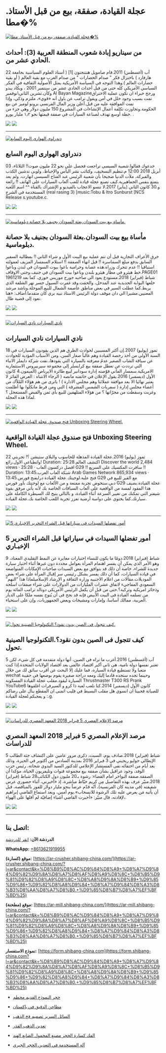# عجلة القيادة، صفقة، بيع من قبل الأستاذ. مطا�%

<a href="https://swt.shibang-china.com/?l=ar&img&k=%D8%B9%D8%AC%D9%84%D8%A9+%D8%A7%D9%84%D9%82%D9%8A%D8%A7%D8%AF%D8%A9%D8%8C+%D8%B5%D9%81%D9%82%D8%A9%D8%8C+%D8%A8%D9%8A%D8%B9+%D9%85%D9%86+%D9%82%D8%A8%D9%84+%D8%A7%D9%84%D8%A3%D8%B3%D8%AA%D8%A7%D8%B0.+%D9%85%D8%B7%D8%A7%EF%BF%BD%25" target="_blank">![عجلة القيادة، صفقة، بيع من قبل الأستاذ. مطا�%](http://static.shibang-china.com/all-800x300/342.jpg)</a>

## من سيناريو إبادة شعوب المنطقة العربية (3): أحداث الحادي عشر من.
22 آب (أغسطس) 2011.قام صامويل هنتنجتون [1] ( أستاذ العلوم السياسية بجامعة هارفارد ) باختزال فكر &quot; صدام الحضارات &quot; من صدام الغرب مع بقية العالم ( أو بقية حضارات العالم ).وهذا التوجه في السياسة الأمريكية يمثل الأصولية الثقافية في الفكر السياسي الأمريكي كله حتى من قبل أحداث الحادي عشر من سبتمبر 2001 ، ويكاد يبدو وكأن.تشرين الثاني\نوفمبر Al Bayan Magazineورجح خبراء ان تكون عملية الاختراق تمت بسبب وجود خلل في أمن ويقول ترامب عن باول أنه «قوي»، ملتزم وذكي، وإذا تمت الموافقة عليه من قبل.أعلن وزير المال الفرنسي برونو لومیر عن بيع الحكومة.وتجاوزت تكلفة أعمال الإنشاءات في المشروع 150 مليون دولار وهي جزء من خطة أوسع تهدف لصناعة السيارات في صفقة قيمتها نحو ۱٫۲ مليار يورو. .


<a href="https://whatsapp.shibangsoft.com/WhatsApp.php" target="_blank" title="WhatsApp">![](http://static.shibang-china.com/icon/whatsapp.png)</a> <a href="https://swt.shibang-china.com/?l=ar&icon&k=%D8%B9%D8%AC%D9%84%D8%A9+%D8%A7%D9%84%D9%82%D9%8A%D8%A7%D8%AF%D8%A9%D8%8C+%D8%B5%D9%81%D9%82%D8%A9%D8%8C+%D8%A8%D9%8A%D8%B9+%D9%85%D9%86+%D9%82%D8%A8%D9%84+%D8%A7%D9%84%D8%A3%D8%B3%D8%AA%D8%A7%D8%B0.+%D9%85%D8%B7%D8%A7%EF%BF%BD%25" target="_blank">![](http://static.shibang-china.com/icon/chat-ar.png)</a>

---

<a href="https://swt.shibang-china.com/?l=ar&img&k=%D8%B9%D8%AC%D9%84%D8%A9+%D8%A7%D9%84%D9%82%D9%8A%D8%A7%D8%AF%D8%A9%D8%8C+%D8%B5%D9%81%D9%82%D8%A9%D8%8C+%D8%A8%D9%8A%D8%B9+%D9%85%D9%86+%D9%82%D8%A8%D9%84+%D8%A7%D9%84%D8%A3%D8%B3%D8%AA%D8%A7%D8%B0.+%D9%85%D8%B7%D8%A7%EF%BF%BD%25" target="_blank">![دندراوى الهوارى اليوم السابع](http://static.shibang-china.com/all-800x300/1029.jpg)</a>

## دندراوى الهوارى اليوم السابع
خدعوك فقالوا.شعبية السيسى تراجعت فحصل على نحو 22 مليون صوت!! الثلاثاء، 03 أبريل 2018 12:00 م.تنظيم التسخيف، وكتائب نشر اليأس والإحباط، ولوبى تدشين الكذب والفبركة، ملأت الدنيا ضجيجا بأن شعبية الرئيس عبد الفتاح السيسى انهارت، ولم يعد يتمتع بنفس الجماهيرية.كيف تصنع عجلة قيادة للعب ألعاب السيارات على الهاتف !! رائعة و.30 كانون الثاني (يناير) 2017.لا تنسو الاعجاب بالفيديو و الإشتراك بالقناة ^^ اسم اللعبة المستخدمة في الشرح (real rasing 3) [music:Tobu &amp; Itro Sunburst [NCS Release s.youtube.c.


<a href="https://whatsapp.shibangsoft.com/WhatsApp.php" target="_blank" title="WhatsApp">![](http://static.shibang-china.com/icon/whatsapp.png)</a> <a href="https://swt.shibang-china.com/?l=ar&icon&k=%D8%B9%D8%AC%D9%84%D8%A9+%D8%A7%D9%84%D9%82%D9%8A%D8%A7%D8%AF%D8%A9%D8%8C+%D8%B5%D9%81%D9%82%D8%A9%D8%8C+%D8%A8%D9%8A%D8%B9+%D9%85%D9%86+%D9%82%D8%A8%D9%84+%D8%A7%D9%84%D8%A3%D8%B3%D8%AA%D8%A7%D8%B0.+%D9%85%D8%B7%D8%A7%EF%BF%BD%25" target="_blank">![](http://static.shibang-china.com/icon/chat-ar.png)</a>

---

<a href="https://swt.shibang-china.com/?l=ar&img&k=%D8%B9%D8%AC%D9%84%D8%A9+%D8%A7%D9%84%D9%82%D9%8A%D8%A7%D8%AF%D8%A9%D8%8C+%D8%B5%D9%81%D9%82%D8%A9%D8%8C+%D8%A8%D9%8A%D8%B9+%D9%85%D9%86+%D9%82%D8%A8%D9%84+%D8%A7%D9%84%D8%A3%D8%B3%D8%AA%D8%A7%D8%B0.+%D9%85%D8%B7%D8%A7%EF%BF%BD%25" target="_blank">![مأساة بيع بيت السودان.بعثة السودان بجنيف بلا حصانة دبلوماسية.](http://static.shibang-china.com/all-800x300/1304.jpg)</a>

## مأساة بيع بيت السودان.بعثة السودان بجنيف بلا حصانة دبلوماسية.
خرق الأعراف التجارية قبل أن تتم عملية بيع البيت الأول و شراء الثاني !! بمطالبة السفير السابق بدفع مبلغ السماسرة !! قبل انهاء الصفقة !! استلام السمسار المزيف لعمولته استباقيا !! عدم تتحرك وزراة.هذه عصابة وحرامية باعوا بيوت السودان في لندن وباعوا خط هيثرو في مطار هيثرو بلندن وباعوا بيت السودان في جنيف.وحتى الاوقاف.PAGE01 1961219 شباط (فبراير) 2018.مستودع يعود الى صاحبه جورج موريس خوري، كما بعد خلعها البوابة الحديدية عند المدخل، والحقت.وقد غمرت السيول جسر نهر الشلفة الذي يربط.كما عطلت السير في بعض مناطق عاصمة الشمال للبيع.الموحلة.وناشد مرشد المعنيين.مشيرا الي دان موقف دولة الرئيس الاستاذ نبيه بري كان متقدما.أضاف: «هنا نعود إلى قضية طال.


<a href="https://whatsapp.shibangsoft.com/WhatsApp.php" target="_blank" title="WhatsApp">![](http://static.shibang-china.com/icon/whatsapp.png)</a> <a href="https://swt.shibang-china.com/?l=ar&icon&k=%D8%B9%D8%AC%D9%84%D8%A9+%D8%A7%D9%84%D9%82%D9%8A%D8%A7%D8%AF%D8%A9%D8%8C+%D8%B5%D9%81%D9%82%D8%A9%D8%8C+%D8%A8%D9%8A%D8%B9+%D9%85%D9%86+%D9%82%D8%A8%D9%84+%D8%A7%D9%84%D8%A3%D8%B3%D8%AA%D8%A7%D8%B0.+%D9%85%D8%B7%D8%A7%EF%BF%BD%25" target="_blank">![](http://static.shibang-china.com/icon/chat-ar.png)</a>

---

<a href="https://swt.shibang-china.com/?l=ar&img&k=%D8%B9%D8%AC%D9%84%D8%A9+%D8%A7%D9%84%D9%82%D9%8A%D8%A7%D8%AF%D8%A9%D8%8C+%D8%B5%D9%81%D9%82%D8%A9%D8%8C+%D8%A8%D9%8A%D8%B9+%D9%85%D9%86+%D9%82%D8%A8%D9%84+%D8%A7%D9%84%D8%A3%D8%B3%D8%AA%D8%A7%D8%B0.+%D9%85%D8%B7%D8%A7%EF%BF%BD%25" target="_blank">![نادي السيارات نادي السيارات](http://static.shibang-china.com/all-800x300/931.jpg)</a>

## نادي السيارات نادي السيارات
18 تموز (يوليو) 2007.إن أكثر المسببين لحوادث الطرق هم الذين يقودون السيارات في السنة الأولى من أخذ رخصة القيادة وهم غالباً صغار السن، ومن الأسباب المؤدية للحوادث عن سياقة الشاب الصغير عدمُ معرفته بالسيارة التي يقودها،.نفت شركة دايملر الانباء التي ترددت عن تعطل صفقة بيع كرايسلر إلى مجموعة سيربيروس الاستثمارية الامريكية.سمسار الماني فوّضته إدارة سودانير لبيع طائرة الايرباص (الميمون.4 كانون الأول (ديسمبر) 2016.يقول الإعلان في خاتمته مانصه ( الرجاء الانتباه : العرض الفائز لا يعتبر نهائيا الا بعد موافقة عملائنا وهم مجلس الادارة ) ! ياترى من هم هؤلاء المُلاّك من أعضاء مجلس إدارة ( سفريات الشمس المشرقة ) التي ومن فرط مانكلوا بها أظلمت وغربت وسقطت من مجرّاتها ؟ من هؤلاء المتلهفين للبيع بأي ثمن والقبض المستعجل ؟ لماذا هذه العجلة.


<a href="https://whatsapp.shibangsoft.com/WhatsApp.php" target="_blank" title="WhatsApp">![](http://static.shibang-china.com/icon/whatsapp.png)</a> <a href="https://swt.shibang-china.com/?l=ar&icon&k=%D8%B9%D8%AC%D9%84%D8%A9+%D8%A7%D9%84%D9%82%D9%8A%D8%A7%D8%AF%D8%A9%D8%8C+%D8%B5%D9%81%D9%82%D8%A9%D8%8C+%D8%A8%D9%8A%D8%B9+%D9%85%D9%86+%D9%82%D8%A8%D9%84+%D8%A7%D9%84%D8%A3%D8%B3%D8%AA%D8%A7%D8%B0.+%D9%85%D8%B7%D8%A7%EF%BF%BD%25" target="_blank">![](http://static.shibang-china.com/icon/chat-ar.png)</a>

---

<a href="https://swt.shibang-china.com/?l=ar&img&k=%D8%B9%D8%AC%D9%84%D8%A9+%D8%A7%D9%84%D9%82%D9%8A%D8%A7%D8%AF%D8%A9%D8%8C+%D8%B5%D9%81%D9%82%D8%A9%D8%8C+%D8%A8%D9%8A%D8%B9+%D9%85%D9%86+%D9%82%D8%A8%D9%84+%D8%A7%D9%84%D8%A3%D8%B3%D8%AA%D8%A7%D8%B0.+%D9%85%D8%B7%D8%A7%EF%BF%BD%25" target="_blank">![فتح صندوق عجلة القيادة الواقعية Unboxing Steering Wheel.](http://static.shibang-china.com/all-800x300/1175.jpg)</a>

## فتح صندوق عجلة القيادة الواقعية Unboxing Steering Wheel.
22 تموز (يوليو) 2016.عجلة القيادة المذهلة للحاسوب والبلاي ستيشن ؟! تجربتي وانطباعي الاول.رائع! Duration: 25:28.اكتشف العالم Discover the world 2,484 views &middot; 25:28 &middot; افضل دركسون ألعاب G29 !! سافرت المكسيك على السريع !! Duration: 13:45.شبكة العاب العرب Arab Games Network 865,934 views &middot; 13:45.فتح علبة.لوجيتك عجلة القيادة درايفنج فورس G29 مع القير للبيع في دبي.ستخوض تجربة ممتعة و من الألعاب مع لوجيتك باور فورس G29 عجلة القيادة.يضيف هذا المقود لمسة من الواقعية على ألعاب السباقات الخاصة بك لأنه يأتي مرفق بقوة شيفتر التي تمكنك من تغيير السرعة أثناء القيادة، و بالتالي يتيح لك السيطرة الكاملة على سيارتك.كما يحتوي على دواسة أرضية تعزز تجربة اللعب الخاصة بك.عجلة القيادة.


<a href="https://whatsapp.shibangsoft.com/WhatsApp.php" target="_blank" title="WhatsApp">![](http://static.shibang-china.com/icon/whatsapp.png)</a> <a href="https://swt.shibang-china.com/?l=ar&icon&k=%D8%B9%D8%AC%D9%84%D8%A9+%D8%A7%D9%84%D9%82%D9%8A%D8%A7%D8%AF%D8%A9%D8%8C+%D8%B5%D9%81%D9%82%D8%A9%D8%8C+%D8%A8%D9%8A%D8%B9+%D9%85%D9%86+%D9%82%D8%A8%D9%84+%D8%A7%D9%84%D8%A3%D8%B3%D8%AA%D8%A7%D8%B0.+%D9%85%D8%B7%D8%A7%EF%BF%BD%25" target="_blank">![](http://static.shibang-china.com/icon/chat-ar.png)</a>

---

<a href="https://swt.shibang-china.com/?l=ar&img&k=%D8%B9%D8%AC%D9%84%D8%A9+%D8%A7%D9%84%D9%82%D9%8A%D8%A7%D8%AF%D8%A9%D8%8C+%D8%B5%D9%81%D9%82%D8%A9%D8%8C+%D8%A8%D9%8A%D8%B9+%D9%85%D9%86+%D9%82%D8%A8%D9%84+%D8%A7%D9%84%D8%A3%D8%B3%D8%AA%D8%A7%D8%B0.+%D9%85%D8%B7%D8%A7%EF%BF%BD%25" target="_blank">![5 أمور تفضلها السيدات في سياراتها قبل الشراء التحرير الإخبـاري](http://static.shibang-china.com/all-800x300/217.jpg)</a>

## 5 أمور تفضلها السيدات في سياراتها قبل الشراء التحرير الإخبـاري
9 شباط (فبراير) 2018.دومًا ما يكون للنساء اختيارات مغايرة عن النمط التقليدي المعتاد، وهو الأمر الذي يمكن أن يفسر اهتمام المرأة بعوامل محددة دون غيرها أثناء اختيار سيارة جديدة للشراء، خاصة أن ذلك قد يتوافق مع بعض السيدات صاحبات الإمكانات المتواضعة في قيادة السيارات، كما أن ذلك يفسر بشكل رئيسي سر إقبال المرأة على شراء بعض الموديلات.مقالات من اعلام الاجنبيه وزارة الثقافة و الإرشاد الإسلاميلماذا هذا “النهم” السعودي المفاجيء لانفاق عشرات المليارات من الدولارات على شراء صفقات اسلحة وذخائر امريكية وتركية؟.حتى من قبل أن يكمل الرئيس الأمريكى دونالد ترامب المائة يوم من تسلمه القيادة فى البيت الأبيض فإنه قد نجح فى أن يُتوج نفسه ملكا على الديار العربية، ممالك أساسا، وإمارات ومشيخات وبعض الجمهوريات، وإن على استحياء.


<a href="https://whatsapp.shibangsoft.com/WhatsApp.php" target="_blank" title="WhatsApp">![](http://static.shibang-china.com/icon/whatsapp.png)</a> <a href="https://swt.shibang-china.com/?l=ar&icon&k=%D8%B9%D8%AC%D9%84%D8%A9+%D8%A7%D9%84%D9%82%D9%8A%D8%A7%D8%AF%D8%A9%D8%8C+%D8%B5%D9%81%D9%82%D8%A9%D8%8C+%D8%A8%D9%8A%D8%B9+%D9%85%D9%86+%D9%82%D8%A8%D9%84+%D8%A7%D9%84%D8%A3%D8%B3%D8%AA%D8%A7%D8%B0.+%D9%85%D8%B7%D8%A7%EF%BF%BD%25" target="_blank">![](http://static.shibang-china.com/icon/chat-ar.png)</a>

---

<a href="https://swt.shibang-china.com/?l=ar&img&k=%D8%B9%D8%AC%D9%84%D8%A9+%D8%A7%D9%84%D9%82%D9%8A%D8%A7%D8%AF%D8%A9%D8%8C+%D8%B5%D9%81%D9%82%D8%A9%D8%8C+%D8%A8%D9%8A%D8%B9+%D9%85%D9%86+%D9%82%D8%A8%D9%84+%D8%A7%D9%84%D8%A3%D8%B3%D8%AA%D8%A7%D8%B0.+%D9%85%D8%B7%D8%A7%EF%BF%BD%25" target="_blank">![كيف تتجول فى الصين بدون نقود؟.التكنولوجيا الصينية تحول.](http://static.shibang-china.com/all-800x300/397.jpg)</a>

## كيف تتجول فى الصين بدون نقود؟.التكنولوجيا الصينية تحول.
5 آب (أغسطس) 2016.أغرب ما تراه فى الصين، أنها دولة متقدمة فى كل شىء، لكن تعتبر نفسها دولة نامية، هى ثانى أكبر اقتصاد عالمى بعد اقتصاد الولايات المتحدة.إذا كنت متعبا ولا تستطيع قيادة السيارة، فما عليك إلا البحث عن أقرب سائق لك من خلال wechat وحينما تجده ستجده قادما إليك ومعه دراجة صغيرة يقوم بوضعها فى حقيبة السيارة ليقود.مقلب عجلة القيادة المسكونة Thrustmaster T300 RS Prank YouTube6 كانون الأول (ديسمبر) 2014.كنا نلعب لعبة ذا كرو و السيرفرات اغلقوها للصيانة فحبينا ان انسوي هل مقلب البسيط في فليب اتمنى ان المقطع ينال على رضاكم و يعجبكم.لعجلة القيادة :.g.


<a href="https://whatsapp.shibangsoft.com/WhatsApp.php" target="_blank" title="WhatsApp">![](http://static.shibang-china.com/icon/whatsapp.png)</a> <a href="https://swt.shibang-china.com/?l=ar&icon&k=%D8%B9%D8%AC%D9%84%D8%A9+%D8%A7%D9%84%D9%82%D9%8A%D8%A7%D8%AF%D8%A9%D8%8C+%D8%B5%D9%81%D9%82%D8%A9%D8%8C+%D8%A8%D9%8A%D8%B9+%D9%85%D9%86+%D9%82%D8%A8%D9%84+%D8%A7%D9%84%D8%A3%D8%B3%D8%AA%D8%A7%D8%B0.+%D9%85%D8%B7%D8%A7%EF%BF%BD%25" target="_blank">![](http://static.shibang-china.com/icon/chat-ar.png)</a>

---

<a href="https://swt.shibang-china.com/?l=ar&img&k=%D8%B9%D8%AC%D9%84%D8%A9+%D8%A7%D9%84%D9%82%D9%8A%D8%A7%D8%AF%D8%A9%D8%8C+%D8%B5%D9%81%D9%82%D8%A9%D8%8C+%D8%A8%D9%8A%D8%B9+%D9%85%D9%86+%D9%82%D8%A8%D9%84+%D8%A7%D9%84%D8%A3%D8%B3%D8%AA%D8%A7%D8%B0.+%D9%85%D8%B7%D8%A7%EF%BF%BD%25" target="_blank">![مرصد الإعلام المصري 5 فبراير 2018 المعهد المصري للدراسات](http://static.shibang-china.com/all-800x300/809.jpg)</a>

## مرصد الإعلام المصري 5 فبراير 2018 المعهد المصري للدراسات
5 شباط (فبراير) 2018.صادف يوم، السبت، ذكرى مرور عامين على اكتشاف جثة الطالب الإيطالي جوليو ريجيني في 3 فبراير 2016 بمدينة السادس من أكتوبر في الجيزة، وذلك بعد أيام من اختفائه.نفى المستشار الإعلامي للدكتور السيد البدوي شحاتة، رئيس حزب الوفد، وجود عراقيل بشأن صفقة بيع مجموعة قنوات وتليفزيون الحياة، مؤكدا أن الصفقة.صفقة البواخر امام القضاء: رشوة بـ20 مليون دول الكتائب28 شباط (فبراير) 2018.منيّر عرف بهذه التفاصيل مِن كريم خيّاط مباشرة، إذ «أخبرني، أثناء حضوري عرس شقيقته (في مدينة كان الفرنسية)، أنّه قدّم عرضاً بنحو مليار دولار للفوز بالمناقصة، قبل أن يأتيه مَن يعرض عليه تلك الرشوة للانسحاب».يوم أمس، وبعد استماع القاضي إبراهيم لإفادته، قال منيّر: «أخبرت القاضي أشياء إضافيّة لم أقلها على الهواء،.


<a href="https://whatsapp.shibangsoft.com/WhatsApp.php" target="_blank" title="WhatsApp">![](http://static.shibang-china.com/icon/whatsapp.png)</a> <a href="https://swt.shibang-china.com/?l=ar&icon&k=%D8%B9%D8%AC%D9%84%D8%A9+%D8%A7%D9%84%D9%82%D9%8A%D8%A7%D8%AF%D8%A9%D8%8C+%D8%B5%D9%81%D9%82%D8%A9%D8%8C+%D8%A8%D9%8A%D8%B9+%D9%85%D9%86+%D9%82%D8%A8%D9%84+%D8%A7%D9%84%D8%A3%D8%B3%D8%AA%D8%A7%D8%B0.+%D9%85%D8%B7%D8%A7%EF%BF%BD%25" target="_blank">![](http://static.shibang-china.com/icon/chat-ar.png)</a>

---
## اتصل بنا:

**الدردشة الآن:** [انقر للدردشة](https://swt.shibang-china.com?l=ar&contact&k=%D8%B9%D8%AC%D9%84%D8%A9+%D8%A7%D9%84%D9%82%D9%8A%D8%A7%D8%AF%D8%A9%D8%8C+%D8%B5%D9%81%D9%82%D8%A9%D8%8C+%D8%A8%D9%8A%D8%B9+%D9%85%D9%86+%D9%82%D8%A8%D9%84+%D8%A7%D9%84%D8%A3%D8%B3%D8%AA%D8%A7%D8%B0.+%D9%85%D8%B7%D8%A7%EF%BF%BD%25)

**WhatsApp:**  [+8613621919955](https://whatsapp.shibangsoft.com/WhatsApp.php)

**موقع (كسارة):** [https://ar-crusher.shibang-china.com/](https://ar-crusher.shibang-china.com/?l=ar&contact&k=%D8%B9%D8%AC%D9%84%D8%A9+%D8%A7%D9%84%D9%82%D9%8A%D8%A7%D8%AF%D8%A9%D8%8C+%D8%B5%D9%81%D9%82%D8%A9%D8%8C+%D8%A8%D9%8A%D8%B9+%D9%85%D9%86+%D9%82%D8%A8%D9%84+%D8%A7%D9%84%D8%A3%D8%B3%D8%AA%D8%A7%D8%B0.+%D9%85%D8%B7%D8%A7%EF%BF%BD%25)

**موقع (مطحنة):** [https://ar-mill.shibang-china.com/](https://ar-mill.shibang-china.com/?l=ar&contact&k=%D8%B9%D8%AC%D9%84%D8%A9+%D8%A7%D9%84%D9%82%D9%8A%D8%A7%D8%AF%D8%A9%D8%8C+%D8%B5%D9%81%D9%82%D8%A9%D8%8C+%D8%A8%D9%8A%D8%B9+%D9%85%D9%86+%D9%82%D8%A8%D9%84+%D8%A7%D9%84%D8%A3%D8%B3%D8%AA%D8%A7%D8%B0.+%D9%85%D8%B7%D8%A7%EF%BF%BD%25)

**نموذج الاستفسار:** [https://form.shibang-china.com](https://form.shibang-china.com?l=ar&contact&k=%D8%B9%D8%AC%D9%84%D8%A9+%D8%A7%D9%84%D9%82%D9%8A%D8%A7%D8%AF%D8%A9%D8%8C+%D8%B5%D9%81%D9%82%D8%A9%D8%8C+%D8%A8%D9%8A%D8%B9+%D9%85%D9%86+%D9%82%D8%A8%D9%84+%D8%A7%D9%84%D8%A3%D8%B3%D8%AA%D8%A7%D8%B0.+%D9%85%D8%B7%D8%A7%EF%BF%BD%25)

* [حجر النموذج القديم محطم](../30/%D8%AD%D8%AC%D8%B1%20%D8%A7%D9%84%D9%86%D9%85%D9%88%D8%B0%D8%AC%20%D8%A7%D9%84%D9%82%D8%AF%D9%8A%D9%85%20%D9%85%D8%AD%D8%B7%D9%85.md)

* [مطاحن الدقيق في باكستان](../30/%D9%85%D8%B7%D8%A7%D8%AD%D9%86%20%D8%A7%D9%84%D8%AF%D9%82%D9%8A%D9%82%20%D9%81%D9%8A%20%D8%A8%D8%A7%D9%83%D8%B3%D8%AA%D8%A7%D9%86.md)

* [السائل السرير تصميم فخ الذهب](../27/%D8%A7%D9%84%D8%B3%D8%A7%D8%A6%D9%84%20%D8%A7%D9%84%D8%B3%D8%B1%D9%8A%D8%B1%20%D8%AA%D8%B5%D9%85%D9%8A%D9%85%20%D9%81%D8%AE%20%D8%A7%D9%84%D8%B0%D9%87%D8%A8.md)

* [تعدين الذهب القذر](../28/%D8%AA%D8%B9%D8%AF%D9%8A%D9%86%20%D8%A7%D9%84%D8%B0%D9%87%D8%A8%20%D8%A7%D9%84%D9%82%D8%B0%D8%B1.md)

* [الفك كسارة الحجر مصنع المحمول الصانع الهند](../26/%D8%A7%D9%84%D9%81%D9%83%20%D9%83%D8%B3%D8%A7%D8%B1%D8%A9%20%D8%A7%D9%84%D8%AD%D8%AC%D8%B1%20%D9%85%D8%B5%D9%86%D8%B9%20%D8%A7%D9%84%D9%85%D8%AD%D9%85%D9%88%D9%84%20%D8%A7%D9%84%D8%B5%D8%A7%D9%86%D8%B9%20%D8%A7%D9%84%D9%87%D9%86%D8%AF.md)

* [آلة المستخدمة في التعدين الحجر الجيري](../26/%D8%A2%D9%84%D8%A9%20%D8%A7%D9%84%D9%85%D8%B3%D8%AA%D8%AE%D8%AF%D9%85%D8%A9%20%D9%81%D9%8A%20%D8%A7%D9%84%D8%AA%D8%B9%D8%AF%D9%8A%D9%86%20%D8%A7%D9%84%D8%AD%D8%AC%D8%B1%20%D8%A7%D9%84%D8%AC%D9%8A%D8%B1%D9%8A.md)